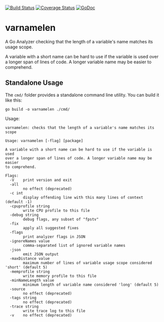 [![Build Status](https://api.travis-ci.com/blizzy78/varnamelen.svg?branch=master)](https://app.travis-ci.com/github/blizzy78/varnamelen) [![Coverage Status](https://coveralls.io/repos/github/blizzy78/varnamelen/badge.svg?branch=master)](https://coveralls.io/github/blizzy78/varnamelen?branch=master) [![GoDoc](https://pkg.go.dev/badge/github.com/blizzy78/varnamelen)](https://pkg.go.dev/github.com/blizzy78/varnamelen)


varnamelen
==========

A Go Analyzer checking that the length of a variable's name matches its usage scope.

A variable with a short name can be hard to use if the variable is used over a longer span of lines of code.
A longer variable name may be easier to comprehend.


Standalone Usage
----------------

The `cmd/` folder provides a standalone command line utility. You can build it like this:

```
go build -o varnamelen ./cmd/
```

Usage:

```
varnamelen: checks that the length of a variable's name matches its scope

Usage: varnamelen [-flag] [package]

A variable with a short name can be hard to use if the variable is used
over a longer span of lines of code. A longer variable name may be easier
to comprehend.

Flags:
  -V    print version and exit
  -all
        no effect (deprecated)
  -c int
        display offending line with this many lines of context (default -1)
  -cpuprofile string
        write CPU profile to this file
  -debug string
        debug flags, any subset of "fpstv"
  -fix
        apply all suggested fixes
  -flags
        print analyzer flags in JSON
  -ignoreNames value
        comma-separated list of ignored variable names
  -json
        emit JSON output
  -maxDistance value
        maximum number of lines of variable usage scope considered 'short' (default 5)
  -memprofile string
        write memory profile to this file
  -minNameLength value
        minimum length of variable name considered 'long' (default 5)
  -source
        no effect (deprecated)
  -tags string
        no effect (deprecated)
  -trace string
        write trace log to this file
  -v    no effect (deprecated)
```
